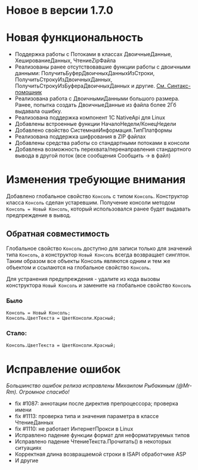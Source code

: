 # Новое в версии 1.7.0

# Новая функциональность

* Поддержка работы с Потоками в классах ДвоичныеДанные, ХешированиеДанных, ЧтениеZipФайла
* Реализованы ранее отсутствовавшие функции работы с двоичными данными: ПолучитьБуферДвоичныхДанныхИзСтроки, ПолучитьСтрокуИзДвоичныхДанных, ПолучитьСтрокуИзБуфераДвоичныхДанных и другие. [См. Синтакс-помощник](/syntax/page/%D0%9F%D1%80%D0%BE%D1%86%D0%B5%D0%B4%D1%83%D1%80%D1%8B%20%D0%B8%20%D1%84%D1%83%D0%BD%D0%BA%D1%86%D0%B8%D0%B8%20%D1%80%D0%B0%D0%B1%D0%BE%D1%82%D1%8B%20%D1%81%20%D0%B4%D0%B2%D0%BE%D0%B8%D1%87%D0%BD%D1%8B%D0%BC%D0%B8%20%D0%B4%D0%B0%D0%BD%D0%BD%D1%8B%D0%BC%D0%B8)
* Реализована работа с ДвоичнымиДанными большого размера. Ранее, попытка создать ДвоичныеДанные из файла более 2Гб выдавала ошибку.
* Реализована поддержка компонент 1С NativeApi для Linux
* Добавлены встроенные функции НачалоНедели/КонецНедели
* Добавлено свойство СистемнаяИнформация.ТипПлатформы
* Реализована поддержка шифрования в ZIP файлах
* Добавлены средства работы со стандартными потоками в консоли
* Добавлена возможность перехвата/перенаправления стандартного вывода в другой поток (все сообщения Сообщить -> в файл)

# Изменения требующие внимания

Добавлено глобальное свойство `Консоль` с типом `Консоль`. Конструктор класса `Консоль` сделан устаревшим. 
Получение консоли методом `Консоль = Новый Консоль`, который использовался ранее будет выдавать предпреждение в вывод.

## Обратная совместимость

Глобальное свойство `Консоль` доступно для записи только для значений типа `Консоль`, а конструктор `Новый Консоль` всегда возвращает синглтон. Таким образом все объекты Консоль являются одним и тем же объектом и ссылаются на глобальное свойство `Консоль`.

Для устранения предупреждения - удалите из кода вызовы конструктора `Новый Консоль` и замените на глобальное свойство `Консоль`

### Было

```bsl
Консоль = Новый Консоль;
Консоль.ЦветТекста = ЦветКонсоли.Красный;
```

### Стало:

```bsl
Консоль.ЦветТекста = ЦветКонсоли.Красный;
```

# Исправление ошибок

*Большинство ошибок релиза исправлены Михаилом Рыбакиным (@Mr-Rm). Огромное спасибо!*

* fix #1087: аннотации после директив препроцессора; проверка имени
* fix #1113: проверка типа и значения параметра в классе ЧтениеДанных
* fix #1110: не работает ИнтернетПрокси в Linux
* Исправлено падение функции формат для неформатируемых типов
* Исправлено падение ЧтениеТекста.Прочитать() в некоторых ситуациях
* Корректная длина возвращаемой строки в ISAPI обработчике ASP
* И другие

